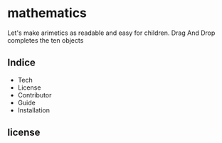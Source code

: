 # mathematics
Let's make arimetics as readable and easy for children. Drag And Drop completes the ten objects

## Indice

- Tech
- License
- Contributor
- Guide
- Installation


## license
